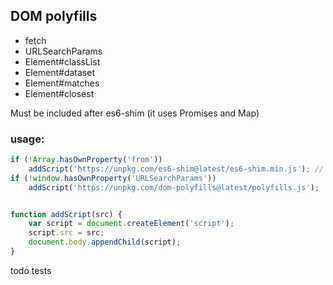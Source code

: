 ## DOM polyfills

- fetch
- URLSearchParams
- Element#classList
- Element#dataset
- Element#matches
- Element#closest

Must be included after es6-shim (it uses Promises and Map)

### usage:

```js
if (!Array.hasOwnProperty('from'))
	addScript('https://unpkg.com/es6-shim@latest/es6-shim.min.js'); // or use your own server
if (!window.hasOwnProperty('URLSearchParams'))
	addScript('https://unpkg.com/dom-polyfills@latest/polyfills.js');


function addScript(src) {
	var script = document.createElement('script');
	script.src = src;
	document.body.appendChild(script);
}
```


todo tests